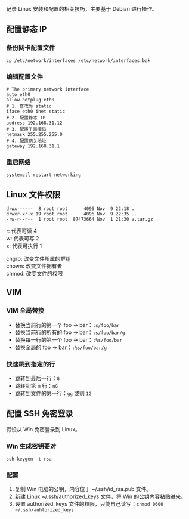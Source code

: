 记录 Linux 安装和配置的相关技巧，主要基于 Debian 进行操作。

## 配置静态 IP
### 备份网卡配置文件
```text
cp /etc/network/interfaces /etc/network/interfaces.bak
```

### 编辑配置文件
```text
# The primary network interface
auto eth0
allow-hotplug eth0
# 1. 修改为 static
iface eth0 inet static
# 2. 配置静态 IP
address 192.168.31.12
# 3. 配置子网掩码
netmask 255.255.255.0
# 4. 配置网关地址
gateway 192.168.31.1
```

### 重启网络
```text
systemctl restart networking
```

## Linux 文件权限
```text
drwx------  8 root root      4096 Nov  9 22:18 .
drwxr-xr-x 19 root root      4096 Nov  9 22:35 ..
-rw-r--r--  1 root root  87473664 Nov  1 21:30 a.tar.gz
```

r: 代表可读  4  
w: 代表可写  2  
x: 代表可执行 1

chgrp: 改变文件所属的群组  
chown: 改变文件拥有者  
chmod: 改变文件的权限


## VIM
### VIM 全局替换

- 替换当前行的第一个 foo -> bar：`:s/foo/bar`
- 替换当前行的所有的 foo -> bar：`:s/foo/bar/g`
- 替换每一行的第一个 foo -> bar：`:%s/foo/bar`
- 替换全局的 foo -> bar：`:%s/foo/bar/g`

### 快速跳到指定的行

- 跳转到最后一行：`G`
- 跳转到第 n 行：`nG`
- 跳转到文件的第一行：`gg` 或则 `1G`

## 配置 SSH 免密登录
假设从 Win 免密登录到 Linux。

### Win 生成密钥要对
```shell
ssh-keygen -t rsa
```

### 配置
1. 复制 Win 电脑的公钥，内容位于 ~/.ssh/id_rsa.pub 文件。  
2. 新建 Linux ~/.ssh/authorized_keys 文件，将 Win 的公钥内容粘贴进来。  
3. 设置 authorized_keys 文件的权限，只能自己读写：`chmod 0600 ~/.ssh/auhtorized_keys`

